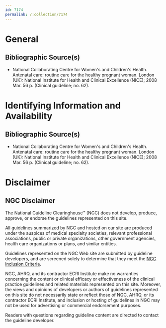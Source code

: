 ```yaml
---
id: 7174
permalink: /:collection/7174
---
```


# General

## Bibliographic Source(s)

- National Collaborating Centre for Women's and Children's Health. Antenatal care: routine care for the healthy pregnant woman. London (UK): National Institute for Health and Clinical Excellence (NICE); 2008 Mar. 56 p. (Clinical guideline; no. 62).

# Identifying Information and Availability

## Bibliographic Source(s)

- National Collaborating Centre for Women's and Children's Health. Antenatal care: routine care for the healthy pregnant woman. London (UK): National Institute for Health and Clinical Excellence (NICE); 2008 Mar. 56 p. (Clinical guideline; no. 62).

# Disclaimer

## NGC Disclaimer

The National Guideline Clearinghouse™ (NGC) does not develop, produce, approve, or endorse the guidelines represented on this site.

All guidelines summarized by NGC and hosted on our site are produced under the auspices of medical specialty societies, relevant professional associations, public or private organizations, other government agencies, health care organizations or plans, and similar entities.

Guidelines represented on the NGC Web site are submitted by guideline developers, and are screened solely to determine that they meet the [NGC Inclusion Criteria](/help-and-about/summaries/inclusion-criteria).

NGC, AHRQ, and its contractor ECRI Institute make no warranties concerning the content or clinical efficacy or effectiveness of the clinical practice guidelines and related materials represented on this site. Moreover, the views and opinions of developers or authors of guidelines represented on this site do not necessarily state or reflect those of NGC, AHRQ, or its contractor ECRI Institute, and inclusion or hosting of guidelines in NGC may not be used for advertising or commercial endorsement purposes.

Readers with questions regarding guideline content are directed to contact the guideline developer.

